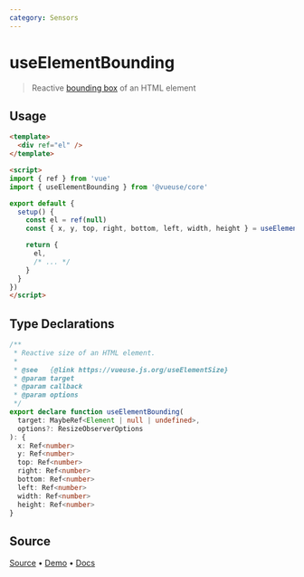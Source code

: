 ```yaml
---
category: Sensors
---
```



# useElementBounding

> Reactive [bounding box](https://developer.mozilla.org/en-US/docs/Web/API/Element/getBoundingClientRect) of an HTML element

## Usage

```html
<template>
  <div ref="el" />
</template>

<script>
import { ref } from 'vue'
import { useElementBounding } from '@vueuse/core'

export default {
  setup() {
    const el = ref(null)
    const { x, y, top, right, bottom, left, width, height } = useElementBounding(el)

    return {
      el,
      /* ... */
    }
  }
})
</script>
```


<!--FOOTER_STARTS-->
## Type Declarations

```typescript
/**
 * Reactive size of an HTML element.
 *
 * @see   {@link https://vueuse.js.org/useElementSize}
 * @param target
 * @param callback
 * @param options
 */
export declare function useElementBounding(
  target: MaybeRef<Element | null | undefined>,
  options?: ResizeObserverOptions
): {
  x: Ref<number>
  y: Ref<number>
  top: Ref<number>
  right: Ref<number>
  bottom: Ref<number>
  left: Ref<number>
  width: Ref<number>
  height: Ref<number>
}
```

## Source

[Source](https://github.com/antfu/vueuse/blob/master/packages/core/useElementBounding/index.ts) • [Demo](https://github.com/antfu/vueuse/blob/master/packages/core/useElementBounding/demo.vue) • [Docs](https://github.com/antfu/vueuse/blob/master/packages/core/useElementBounding/index.md)


<!--FOOTER_ENDS-->
